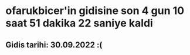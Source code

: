 # ofarukbicer'in gidisine son 4 gun 10 saat 51 dakika 22 saniye kaldi

## Gidis tarihi: 30.09.2022 :(